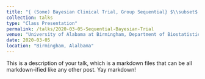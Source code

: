 ```yaml
---
title: "{ (Some) Bayesian Clinical Trial, Group Sequential} $\\subset$ { Adaptive Designs}"
collection: talks
type: "Class Presentation"
permalink: /talks/2020-03-05-Sequential-Bayesian-Trial
venue: "University of Alabama at Birmingham, Department of Biostatistics"
date: 2020-03-05
location: "Birmingham, Alalbama"
---
```


This is a description of your talk, which is a markdown files that can be all markdown-ified like any other post. Yay markdown!
